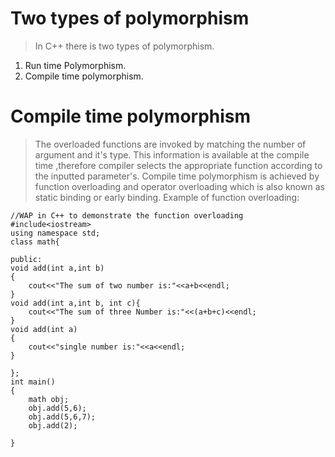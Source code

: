 # Two types of polymorphism
> In C++ there is two types of polymorphism.
1. Run time Polymorphism.
2. Compile time polymorphism.
# Compile time polymorphism
>The overloaded functions are invoked by matching the number of argument and it's type. This information is available at the compile time ,therefore compiler selects the appropriate function according to the inputted parameter's. Compile time polymorphism is achieved by function overloading and operator overloading which is also known as static binding or early binding.
>Example of function overloading:
```
//WAP in C++ to demonstrate the function overloading
#include<iostream>
using namespace std;
class math{

public:
void add(int a,int b)
{
    cout<<"The sum of two number is:"<<a+b<<endl;
}
void add(int a,int b, int c){
    cout<<"The sum of three Number is:"<<(a+b+c)<<endl;
}
void add(int a)
{
    cout<<"single number is:"<<a<<endl;
}

};
int main()
{
    math obj;
    obj.add(5,6);
    obj.add(5,6,7);
    obj.add(2);

}

```

